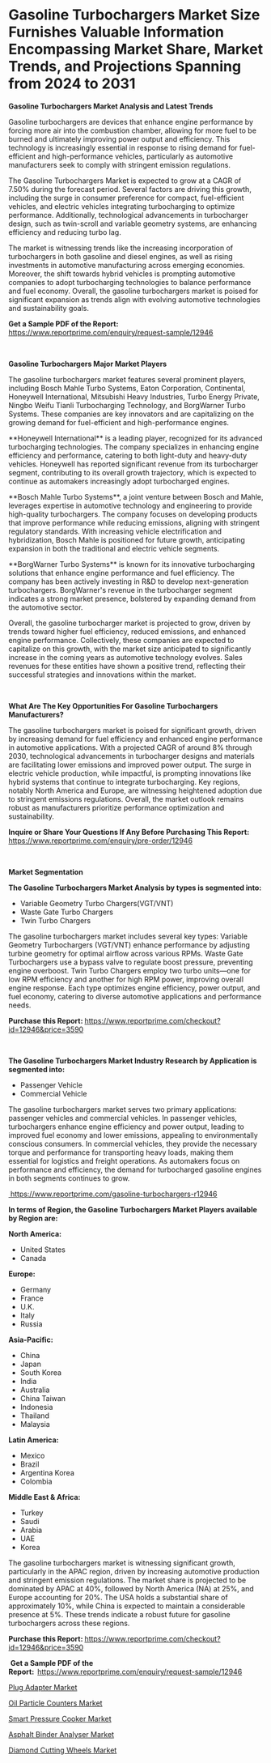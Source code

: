 <p><h1>Gasoline Turbochargers Market Size Furnishes Valuable Information Encompassing Market Share, Market Trends, and Projections Spanning from 2024 to 2031</h1></p><p><strong>Gasoline Turbochargers Market Analysis and Latest Trends</strong></p>
<p><p>Gasoline turbochargers are devices that enhance engine performance by forcing more air into the combustion chamber, allowing for more fuel to be burned and ultimately improving power output and efficiency. This technology is increasingly essential in response to rising demand for fuel-efficient and high-performance vehicles, particularly as automotive manufacturers seek to comply with stringent emission regulations.</p><p>The Gasoline Turbochargers Market is expected to grow at a CAGR of 7.50% during the forecast period. Several factors are driving this growth, including the surge in consumer preference for compact, fuel-efficient vehicles, and electric vehicles integrating turbocharging to optimize performance. Additionally, technological advancements in turbocharger design, such as twin-scroll and variable geometry systems, are enhancing efficiency and reducing turbo lag. </p><p>The market is witnessing trends like the increasing incorporation of turbochargers in both gasoline and diesel engines, as well as rising investments in automotive manufacturing across emerging economies. Moreover, the shift towards hybrid vehicles is prompting automotive companies to adopt turbocharging technologies to balance performance and fuel economy. Overall, the gasoline turbochargers market is poised for significant expansion as trends align with evolving automotive technologies and sustainability goals.</p></p>
<p><strong>Get a Sample PDF of the Report:&nbsp;</strong> <a href="https://www.reportprime.com/enquiry/request-sample/12946?utm_campaign=62&utm_medium=2&utm_source=Github&utm_content=ia&utm_term=25122024&utm_id=gasoline-turbochargers">https://www.reportprime.com/enquiry/request-sample/12946</a></p>
<p>&nbsp;</p>
<p><strong>Gasoline Turbochargers Major Market Players</strong></p>
<p><p>The gasoline turbochargers market features several prominent players, including Bosch Mahle Turbo Systems, Eaton Corporation, Continental, Honeywell International, Mitsubishi Heavy Industries, Turbo Energy Private, Ningbo Weifu Tianli Turbocharging Technology, and BorgWarner Turbo Systems. These companies are key innovators and are capitalizing on the growing demand for fuel-efficient and high-performance engines.</p><p>**Honeywell International** is a leading player, recognized for its advanced turbocharging technologies. The company specializes in enhancing engine efficiency and performance, catering to both light-duty and heavy-duty vehicles. Honeywell has reported significant revenue from its turbocharger segment, contributing to its overall growth trajectory, which is expected to continue as automakers increasingly adopt turbocharged engines.</p><p>**Bosch Mahle Turbo Systems**, a joint venture between Bosch and Mahle, leverages expertise in automotive technology and engineering to provide high-quality turbochargers. The company focuses on developing products that improve performance while reducing emissions, aligning with stringent regulatory standards. With increasing vehicle electrification and hybridization, Bosch Mahle is positioned for future growth, anticipating expansion in both the traditional and electric vehicle segments.</p><p>**BorgWarner Turbo Systems** is known for its innovative turbocharging solutions that enhance engine performance and fuel efficiency. The company has been actively investing in R&D to develop next-generation turbochargers. BorgWarner's revenue in the turbocharger segment indicates a strong market presence, bolstered by expanding demand from the automotive sector.</p><p>Overall, the gasoline turbocharger market is projected to grow, driven by trends toward higher fuel efficiency, reduced emissions, and enhanced engine performance. Collectively, these companies are expected to capitalize on this growth, with the market size anticipated to significantly increase in the coming years as automotive technology evolves. Sales revenues for these entities have shown a positive trend, reflecting their successful strategies and innovations within the market.</p></p>
<p>&nbsp;</p>
<p><strong>What Are The Key Opportunities For Gasoline Turbochargers Manufacturers?</strong></p>
<p><p>The gasoline turbochargers market is poised for significant growth, driven by increasing demand for fuel efficiency and enhanced engine performance in automotive applications. With a projected CAGR of around 8% through 2030, technological advancements in turbocharger designs and materials are facilitating lower emissions and improved power output. The surge in electric vehicle production, while impactful, is prompting innovations like hybrid systems that continue to integrate turbocharging. Key regions, notably North America and Europe, are witnessing heightened adoption due to stringent emissions regulations. Overall, the market outlook remains robust as manufacturers prioritize performance optimization and sustainability.</p></p>
<p><strong>Inquire or Share Your Questions If Any Before Purchasing This Report:</strong> <a href="https://www.reportprime.com/enquiry/pre-order/12946?utm_campaign=62&utm_medium=2&utm_source=Github&utm_content=ia&utm_term=25122024&utm_id=gasoline-turbochargers">https://www.reportprime.com/enquiry/pre-order/12946</a></p>
<p>&nbsp;</p>
<p><strong>Market Segmentation</strong></p>
<p><strong>The Gasoline Turbochargers Market Analysis by types is segmented into:</strong></p>
<p><ul><li>Variable Geometry Turbo Chargers(VGT/VNT)</li><li>Waste Gate Turbo Chargers</li><li>Twin Turbo Chargers</li></ul></p>
<p><p>The gasoline turbochargers market includes several key types: Variable Geometry Turbochargers (VGT/VNT) enhance performance by adjusting turbine geometry for optimal airflow across various RPMs. Waste Gate Turbochargers use a bypass valve to regulate boost pressure, preventing engine overboost. Twin Turbo Chargers employ two turbo units—one for low RPM efficiency and another for high RPM power, improving overall engine response. Each type optimizes engine efficiency, power output, and fuel economy, catering to diverse automotive applications and performance needs.</p></p>
<p><strong>Purchase this Report:&nbsp;</strong><a href="https://www.reportprime.com/checkout?id=12946&price=3590&utm_campaign=62&utm_medium=2&utm_source=Github&utm_content=ia&utm_term=25122024&utm_id=gasoline-turbochargers">https://www.reportprime.com/checkout?id=12946&price=3590</a></p>
<p>&nbsp;</p>
<p><strong>The Gasoline Turbochargers Market Industry Research by Application is segmented into:</strong></p>
<p><ul><li>Passenger Vehicle</li><li>Commercial Vehicle</li></ul></p>
<p><p>The gasoline turbochargers market serves two primary applications: passenger vehicles and commercial vehicles. In passenger vehicles, turbochargers enhance engine efficiency and power output, leading to improved fuel economy and lower emissions, appealing to environmentally conscious consumers. In commercial vehicles, they provide the necessary torque and performance for transporting heavy loads, making them essential for logistics and freight operations. As automakers focus on performance and efficiency, the demand for turbocharged gasoline engines in both segments continues to grow.</p></p>
<p><a href="https://www.reportprime.com/gasoline-turbochargers-r12946?utm_campaign=62&utm_medium=2&utm_source=Github&utm_content=ia&utm_term=25122024&utm_id=gasoline-turbochargers">&nbsp;https://www.reportprime.com/gasoline-turbochargers-r12946</a></p>
<p><strong>In terms of Region, the Gasoline Turbochargers Market Players available by Region are:</strong></p>
<p>
    <p> <strong> North America: </strong>
        <ul>
            <li>United States</li>
            <li>Canada</li>
        </ul>
        </p> 
    <p> <strong> Europe: </strong>
        <ul>
            <li>Germany</li>
            <li>France</li>
            <li>U.K.</li>
            <li>Italy</li>
            <li>Russia</li>
        </ul>
        </p> 
    <p> <strong> Asia-Pacific: </strong>
        <ul>
            <li>China</li>
            <li>Japan</li>
            <li>South Korea</li>
            <li>India</li>
            <li>Australia</li>
            <li>China Taiwan</li>
            <li>Indonesia</li>
            <li>Thailand</li>
            <li>Malaysia</li>
        </ul>
        </p> 
    <p> <strong> Latin America: </strong>
        <ul>
            <li>Mexico</li>
            <li>Brazil</li>
            <li>Argentina Korea</li>
            <li>Colombia</li>
        </ul>
        </p> 
    <p> <strong> Middle East & Africa: </strong>
        <ul>
            <li>Turkey</li>
            <li>Saudi</li>
            <li>Arabia</li>
            <li>UAE</li>
            <li>Korea</li>
        </ul>
    </p>
    </p>
<p><p>The gasoline turbochargers market is witnessing significant growth, particularly in the APAC region, driven by increasing automotive production and stringent emission regulations. The market share is projected to be dominated by APAC at 40%, followed by North America (NA) at 25%, and Europe accounting for 20%. The USA holds a substantial share of approximately 10%, while China is expected to maintain a considerable presence at 5%. These trends indicate a robust future for gasoline turbochargers across these regions.</p></p>
<p><strong>Purchase this Report: </strong><a href="https://www.reportprime.com/checkout?id=12946&price=3590&utm_campaign=62&utm_medium=2&utm_source=Github&utm_content=ia&utm_term=25122024&utm_id=gasoline-turbochargers">https://www.reportprime.com/checkout?id=12946&price=3590</a></p>
<p>&nbsp;<strong>Get a Sample PDF of the Report:&nbsp;&nbsp;</strong><a href="https://www.reportprime.com/enquiry/request-sample/12946?utm_campaign=62&utm_medium=2&utm_source=Github&utm_content=ia&utm_term=25122024&utm_id=gasoline-turbochargers">https://www.reportprime.com/enquiry/request-sample/12946</a></p>
<p><strong></strong></p>
<p><p><a href="https://www.linkedin.com/pulse/analyzing-hashub-gbd8f?utm_campaign=62&utm_medium=2&utm_source=Github&utm_content=ia&utm_term=25122024&utm_id=gasoline-turbochargers">Plug Adapter Market</a></p><p><a href="https://github.com/manesros8/Market-Research-Report-List-1/blob/main/oil-particle-counters-market.md?utm_campaign=62&utm_medium=2&utm_source=Github&utm_content=ia&utm_term=25122024&utm_id=gasoline-turbochargers">Oil Particle Counters Market</a></p><p><a href="https://www.linkedin.com/pulse/smart-pressure-cooker-market-competitive-landscape-key-h93kc?utm_campaign=62&utm_medium=2&utm_source=Github&utm_content=ia&utm_term=25122024&utm_id=gasoline-turbochargers">Smart Pressure Cooker Market</a></p><p><a href="https://github.com/ulyssacrayne00231/Market-Research-Report-List-1/blob/main/asphalt-binder-analyser-market.md?utm_campaign=62&utm_medium=2&utm_source=Github&utm_content=ia&utm_term=25122024&utm_id=gasoline-turbochargers">Asphalt Binder Analyser Market</a></p><p><a href="https://www.linkedin.com/pulse/strategic-market-outlook-diamond-cutting-wheels-key-drivers-0matf?utm_campaign=62&utm_medium=2&utm_source=Github&utm_content=ia&utm_term=25122024&utm_id=gasoline-turbochargers">Diamond Cutting Wheels Market</a></p></p>